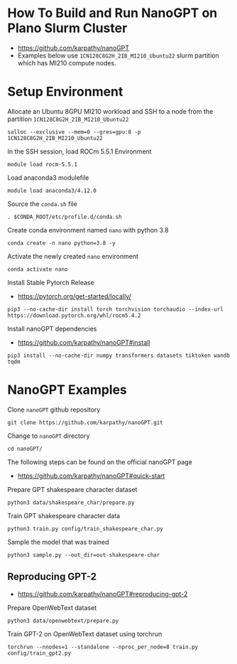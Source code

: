# How To Build and Run NanoGPT on Plano Slurm Cluster
- https://github.com/karpathy/nanoGPT
- Examples below use `1CN128C8G2H_2IB_MI210_Ubuntu22` slurm partition which has MI210 compute nodes. 
# Setup Environment 
Allocate an Ubuntu 8GPU MI210 workload and SSH to a node from the partition `1CN128C8G2H_2IB_MI210_Ubuntu22`
```
salloc --exclusive --mem=0 --gres=gpu:8 -p 1CN128C8G2H_2IB_MI210_Ubuntu22
```
In the SSH session, load ROCm 5.5.1 Environment
```
module load rocm-5.5.1
```
Load anaconda3 modulefile
```
module load anaconda3/4.12.0
```
Source the `conda.sh` file 
```
. $CONDA_ROOT/etc/profile.d/conda.sh
```
Create conda environment named `nano` with python 3.8
```
conda create -n nano python=3.8 -y 
```
Activate the newly created `nano` environment 
```
conda activate nano 
```
Install Stable Pytorch Release 
- https://pytorch.org/get-started/locally/
```
pip3 --no-cache-dir install torch torchvision torchaudio --index-url https://download.pytorch.org/whl/rocm5.4.2
```
Install nanoGPT dependencies
- https://github.com/karpathy/nanoGPT#install
```
pip3 install --no-cache-dir numpy transformers datasets tiktoken wandb tqdm
```
# NanoGPT Examples
Clone `nanoGPT` github repository 
```
git clone https://github.com/karpathy/nanoGPT.git
```
Change to `nanoGPT` directory 
```
cd nanoGPT/
```
The following steps can be found on the official nanoGPT page 
- https://github.com/karpathy/nanoGPT#quick-start

Prepare GPT shakespeare character dataset 
```
python3 data/shakespeare_char/prepare.py
```
Train GPT shakespeare character data 
```
python3 train.py config/train_shakespeare_char.py
```
Sample the model that was trained 
```
python3 sample.py --out_dir=out-shakespeare-char
```
## Reproducing GPT-2 
- https://github.com/karpathy/nanoGPT#reproducing-gpt-2

Prepare OpenWebText dataset 
```
python3 data/openwebtext/prepare.py
```
Train GPT-2 on OpenWebText dataset using torchrun  
```
torchrun --nnodes=1 --standalone --nproc_per_node=8 train.py config/train_gpt2.py
```
